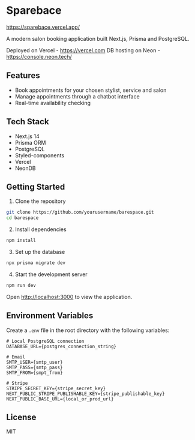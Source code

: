 # Sparebace

https://sparebace.vercel.app/

A modern salon booking application built Next.js, Prisma and PostgreSQL.

Deployed on Vercel - https://vercel.com
DB hosting on Neon - https://console.neon.tech/

## Features

- Book appointments for your chosen stylist, service and salon
- Manage appointments through a chatbot interface
- Real-time availability checking

## Tech Stack

- Next.js 14
- Prisma ORM
- PostgreSQL
- Styled-components
- Vercel
- NeonDB

## Getting Started

1. Clone the repository
```bash
git clone https://github.com/yourusername/barespace.git
cd barespace
```

2. Install dependencies
```bash
npm install
```

3. Set up the database
```bash
npx prisma migrate dev
```

4. Start the development server
```bash
npm run dev
```

Open [http://localhost:3000](http://localhost:3000) to view the application.

## Environment Variables

Create a `.env` file in the root directory with the following variables:
```
# Local PostgreSQL connection
DATABASE_URL={postgres_connection_string}

# Email
SMTP_USER={smtp_user}
SMTP_PASS={smtp_pass}
SMTP_FROM={smpt_from}

# Stripe
STRIPE_SECRET_KEY={stripe_secret_key}
NEXT_PUBLIC_STRIPE_PUBLISHABLE_KEY={stripe_publishable_key}
NEXT_PUBLIC_BASE_URL={local_or_prod_url}
```

## License

MIT

